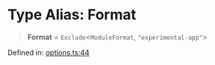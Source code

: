 # Type Alias: Format

> **Format** = `Exclude`\<`ModuleFormat`, `"experimental-app"`\>

Defined in: [options.ts:44](https://github.com/rolldown/tsdown/blob/32be4234ddf5ddca18e00f58af44ca8fe71641d3/src/options.ts#L44)